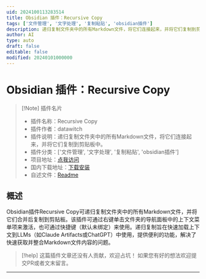 ```yaml
---
uid: 2024100113283514
title: Obsidian 插件：Recursive Copy
tags: ['文件管理', '文字处理', '复制粘贴', 'obsidian插件']
description: 递归复制文件夹中的所有Markdown文件，将它们连接起来，并将它们复制到剪贴板中。
author: AI
type: auto
draft: false
editable: false
modified: 20240101000000
---
```


# Obsidian 插件：Recursive Copy

> [!Note] 插件名片
> - 插件名称：Recursive Copy
> - 插件作者：datawitch
> - 插件说明：递归复制文件夹中的所有Markdown文件，将它们连接起来，并将它们复制到剪贴板中。
> - 插件分类：['文件管理', '文字处理', '复制粘贴', 'obsidian插件']
> - 项目地址：[点我访问](https://github.com/StructByLightning/obsidian-recursive-copy)
> - 国内下载地址：[下载安装](https://pkmer.cn/products/plugin/pluginMarket/?recursive-copy)
> - 自述文件：[Readme](https://ghproxy.net/https://raw.githubusercontent.com/StructByLightning/obsidian-recursive-copy/main/README.md)



## 概述

Obsidian插件Recursive Copy可递归复制文件夹中的所有Markdown文件，并将它们合并后复制到剪贴板。该插件可通过右键单击文件夹的导航面板中的上下文菜单项来激活，也可通过快捷键（默认未绑定）来使用。递归复制旨在快速加载上下文到LLMs（如Claude Artifacts或ChatGPT）中使用，提供便利的功能，解决了快速获取并整合Markdown文件内容的问题。


> [!help] 
> 这篇插件文章还没有人贡献，欢迎占坑！
> 如果您有好的想法欢迎提交PR或者文末留言。
> 

---



